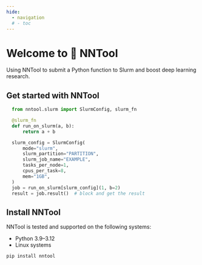 ```yaml
---
hide:
  - navigation
  # - toc
---
```

# Welcome to 🚂 NNTool

Using NNTool to submit a Python function to Slurm and boost deep learning research.

## Get started with NNTool

```py
  from nntool.slurm import SlurmConfig, slurm_fn

  @slurm_fn
  def run_on_slurm(a, b):
      return a + b

  slurm_config = SlurmConfig(
      mode="slurm",
      slurm_partition="PARTITION",
      slurm_job_name="EXAMPLE",
      tasks_per_node=1,
      cpus_per_task=8,
      mem="1GB",
  )
  job = run_on_slurm[slurm_config](1, b=2)
  result = job.result()  # block and get the result
```

## Install NNTool

NNTool is tested and supported on the following systems:

* Python 3.9–3.12
* Linux systems

```bash title="Install NNTool with Python's pip package manager."
pip install nntool
```
